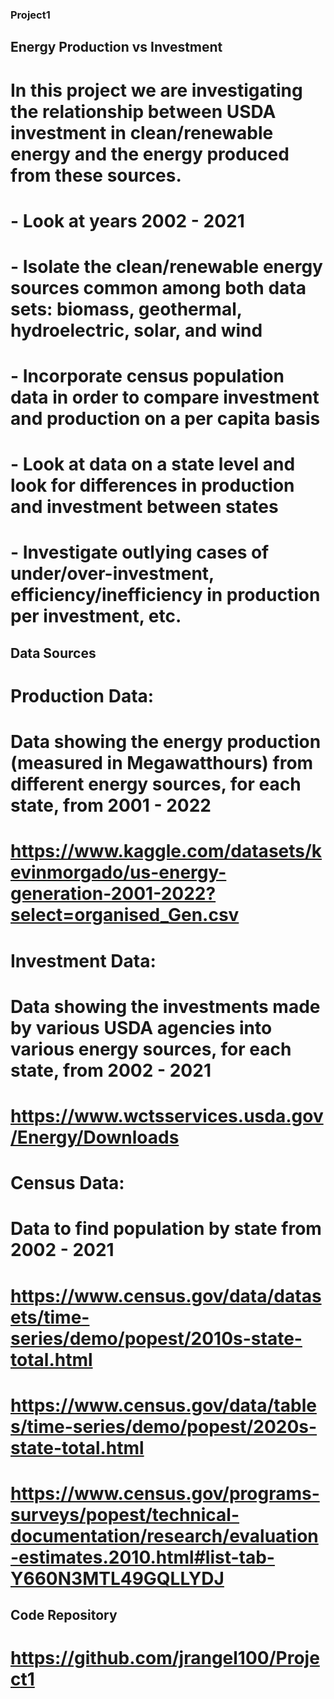 ### Project1

## Energy Production vs Investment
# In this project we are investigating the relationship between USDA investment in clean/renewable energy and the energy produced from these sources.
#   - Look at years 2002 - 2021
#   - Isolate the clean/renewable energy sources common among both data sets: biomass, geothermal, hydroelectric, solar, and wind
#   - Incorporate census population data in order to compare investment and production on a per capita basis
#   - Look at data on a state level and look for differences in production and investment between states
#   - Investigate outlying cases of under/over-investment, efficiency/inefficiency in production per investment, etc. 


## Data Sources
# Production Data: 
#       Data showing the energy production (measured in Megawatthours) from different energy sources, for each state, from 2001 - 2022
# https://www.kaggle.com/datasets/kevinmorgado/us-energy-generation-2001-2022?select=organised_Gen.csv

# Investment Data:
#       Data showing the investments made by various USDA agencies into various energy sources, for each state, from 2002 - 2021
# https://www.wctsservices.usda.gov/Energy/Downloads

# Census Data:
#       Data to find population by state from 2002 - 2021
# https://www.census.gov/data/datasets/time-series/demo/popest/2010s-state-total.html
# https://www.census.gov/data/tables/time-series/demo/popest/2020s-state-total.html
# https://www.census.gov/programs-surveys/popest/technical-documentation/research/evaluation-estimates.2010.html#list-tab-Y660N3MTL49GQLLYDJ


## Code Repository
# https://github.com/jrangel100/Project1
